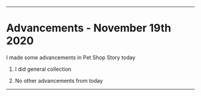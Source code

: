 
***

# Advancements - November 19th 2020

I made some advancements in Pet Shop Story today

1. I did general collection

2. No other advancements from today

***
